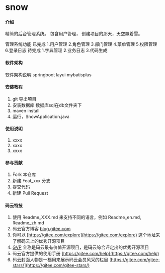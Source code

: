 # snow

#### 介绍
精简的后台管理系统。
包含用户管理，
创建项目的那天，天空飘着雪。

管理系统功能
已完成
1.用户管理 2.角色管理 3.部门管理 4.菜单管理 5.权限管理 6.登录日志 
待完成
1.字典管理 2.业务日志 3.代码生成

#### 软件架构
软件架构说明
springboot
layui
mybatisplus

#### 安装教程

1. git 导出项目
2. 安装数据库 数据库sql在db文件夹下
2. maven install
3. 运行，SnowApplication.java

#### 使用说明

1. xxxx
2. xxxx
3. xxxx

#### 参与贡献

1. Fork 本仓库
2. 新建 Feat_xxx 分支
3. 提交代码
4. 新建 Pull Request


#### 码云特技

1. 使用 Readme\_XXX.md 来支持不同的语言，例如 Readme\_en.md, Readme\_zh.md
2. 码云官方博客 [blog.gitee.com](https://blog.gitee.com)
3. 你可以 [https://gitee.com/explore](https://gitee.com/explore) 这个地址来了解码云上的优秀开源项目
4. [GVP](https://gitee.com/gvp) 全称是码云最有价值开源项目，是码云综合评定出的优秀开源项目
5. 码云官方提供的使用手册 [https://gitee.com/help](https://gitee.com/help)
6. 码云封面人物是一档用来展示码云会员风采的栏目 [https://gitee.com/gitee-stars/](https://gitee.com/gitee-stars/)